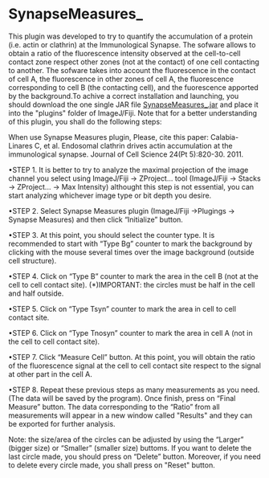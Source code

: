 # SynapseMeasures_

This plugin was developed to try to quantify the accumulation of a protein (i.e. actin or clathrin) at the Immunological Synapse. The sofware allows to obtain a ratio of the fluorescence intensity observed at the cell-to-cell contact zone respect other zones (not at the contact) of one cell contacting to another. The sofware takes into account the fluorescence in the contact of cell A, the fluorescence in other zones of cell A, the fluorescence corresponding to cell B (the contacting cell), and the fuorescence apported by the background.To achive a correct installation and launching, you should download the one single JAR file [SynapseMeasures_.jar](https://github.com/anaacayuela/SynapseMeasures_/releases/download/1.0/SynapseMeasures_.jar) and place it into the "plugins" folder of ImageJ/Fiji. Note that for a better understanding of this plugin, you shall do the following steps:

When use Synapse Measures plugin, Please, cite this paper: Calabia-Linares C, et al. Endosomal clathrin drives actin accumulation at the immunological synapse. Journal of Cell Science 24(Pt 5):820-30. 2011.

•STEP 1. It is better to try to analyze the maximal projection of the image channel you select using ImageJ/Fiji -> ZProject... tool (ImageJ/Fiji -> Stacks -> ZProject... -> Max Intensity) althought this step is not essential, you can start analyzing whichever image type or bit depth you desire.

•STEP 2. Select Synapse Measures plugin (ImageJ/Fiji ->Plugings -> Synapse Measures) and then click “Initialize” button.

•STEP 3. At this point, you should select the counter type. It is recommended to start with “Type Bg” counter to mark the background by clicking with the mouse several times over the image background (outside cell structure).

•STEP 4. Click on “Type B” counter to mark the area in the cell B (not at the cell to cell contact site). (*)IMPORTANT: the circles must be half in the cell and half outside.

•STEP 5. Click on “Type Tsyn” counter to mark the area in cell to cell contact site.

•STEP 6. Click on “Type Tnosyn” counter to mark the area in cell A (not in the  cell to cell contact site).

•STEP 7. Click “Measure Cell” button. At this point, you will obtain the ratio of the fluorescence signal at the cell to cell contact site respect to the signal at other part in the cell A.

•STEP 8. Repeat these previous steps as many measurements as you need. (The data will be saved by the program). Once finish, press on “Final Measure” button. The data corresponding to the “Ratio” from all measurements will appear in a new window called "Results" and they can be exported for further analysis.

Note: the size/area of the circles can be adjusted by using the “Larger” (bigger size) or “Smaller” (smaller size) buttoms. If you want to delete the last circle made, you should press on “Delete” button. Moreover, if you need to delete every circle made, you shall press on "Reset" button.
